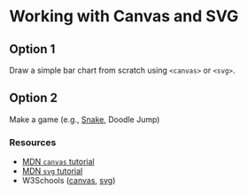 # Working with Canvas and SVG

## Option 1

Draw a simple bar chart from scratch using `<canvas>` or `<svg>`.

## Option 2

Make a game (e.g., [Snake](https://gist.github.com/straker/ff00b4b49669ad3dec890306d348adc4), Doodle Jump)

### Resources

- [MDN `canvas` tutorial](https://developer.mozilla.org/en-US/docs/Web/API/Canvas_API/Tutorial)
- [MDN `svg` tutorial](https://developer.mozilla.org/en-US/docs/Web/SVG/Tutorial)
- W3Schools ([canvas](https://www.w3schools.com/html/html5_canvas.asp),
  [svg](https://www.w3schools.com/html/html5_svg.asp))
